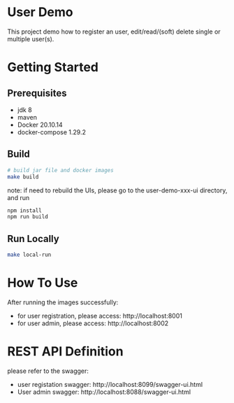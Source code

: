 # User Demo
This project demo how to register an user, edit/read/(soft) delete single or multiple user(s).

# Getting Started

## Prerequisites
- jdk 8
- maven
- Docker 20.10.14
- docker-compose 1.29.2

## Build

``` bash
# build jar file and docker images
make build
```

note: if need to rebuild the UIs, please go to the user-demo-xxx-ui directory, and run
``` bash
npm install
npm run build
```

## Run Locally
``` bash
make local-run
```

# How To Use
After running the images successfully:
- for user registration, please access: http://localhost:8001
- for user admin, please access: http://localhost:8002


# REST API Definition
please refer to the swagger:
- user registation swagger: http://localhost:8099/swagger-ui.html
- User admin swagger: http://localhost:8088/swagger-ui.html

